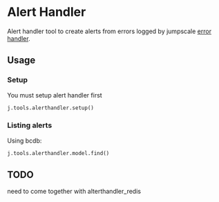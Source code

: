 # Alert Handler
Alert handler tool to create alerts from errors logged by jumpscale [error handler](../../../docs/Internals/logging_errorhandling/README.md).


## Usage

### Setup

You must setup alert handler first

```python
j.tools.alerthandler.setup()
```

### Listing alerts

Using bcdb:

```python
j.tools.alerthandler.model.find()
```

## TODO

need to come together with alterthandler_redis
